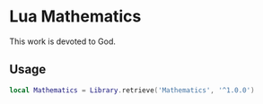 # Lua Mathematics

This work is devoted to God.

## Usage

```lua
local Mathematics = Library.retrieve('Mathematics', '^1.0.0')
```
